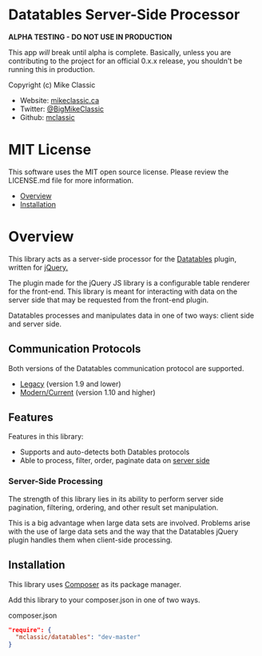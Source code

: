 # Datatables Server-Side Processor
**ALPHA TESTING - DO NOT USE IN PRODUCTION**

This app *will* break until alpha is complete. Basically, unless you are contributing to the project for an official 0.x.x release, you shouldn't be running this in production.

Copyright (c) Mike Classic

- Website: [mikeclassic.ca](http://www.mikeclassic.ca)
- Twitter: [@BigMikeClassic](https://www.twitter.com/BigMikeClassic)
- Github: [mclassic](https://www.github.com/mclassic)

# MIT License
This software uses the MIT open source license. Please review the LICENSE.md file for more information.

- [Overview](#overview)
- [Installation](#installation)

<a name="overview"></a>
# Overview
This library acts as a server-side processor for the [Datatables](http://www.datatables.net) plugin, written for
[jQuery.](http://www.jquery.com)

The plugin made for the jQuery JS library is a configurable table renderer for the front-end. This library is meant for
interacting with data on the server side that may be requested from the front-end plugin.

Datatables processes and manipulates data in one of two ways: client side and server side.

## Communication Protocols
Both versions of the Datatables communication protocol are supported.
- [Legacy](http://legacy.datatables.net/usage/server-side) (version 1.9 and lower)
- [Modern/Current](http://www.datatables.net) (version 1.10 and higher)

## Features
Features in this library:

- Supports and auto-detects both Datables protocols
- Able to process, filter, order, paginate data on [server side](https://datatables.net/reference/option/serverSide)

### Server-Side Processing

The strength of this library lies in its ability to perform server side pagination, filtering, ordering,
and other result set manipulation.

This is a big advantage when large data sets are involved. Problems arise with the use of large data sets and the way
that the Datatables jQuery plugin handles them when client-side processing.

<a name="installation"></a>
## Installation
This library uses [Composer](http://www.getcomposer.org) as its package manager.

Add this library to your composer.json in one of two ways.

composer.json
```json
"require": {
  "mclassic/datatables": "dev-master"
}
```
